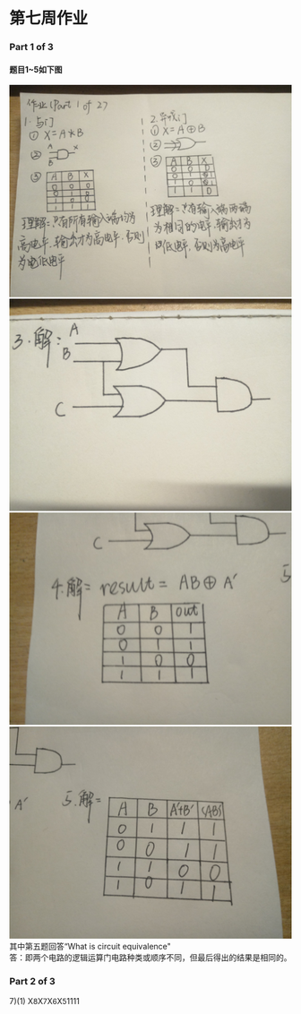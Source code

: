 #  第七周作业
### Part 1 of 3
#### 题目1~5如下图
![title12](./images/1.jpg)
![title3](./images/3.jpg)
![title4](./images/4.jpg)
![title5](./images/5.jpg)
其中第五题回答“What is circuit equivalence"  
答：即两个电路的逻辑运算门电路种类或顺序不同，但最后得出的结果是相同的。  

### Part 2 of 3
7)(1) X<font size ="2">8</font>X<font size ="2">7</font>X<font size ="2">6</font>X<font size ="2">5</font>1111
